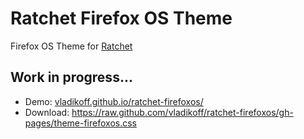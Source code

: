 # Ratchet Firefox OS Theme

Firefox OS Theme for [Ratchet](https://github.com/twbs/ratchet)

## Work in progress...

* Demo: [vladikoff.github.io/ratchet-firefoxos/](http://vladikoff.github.io/ratchet-firefoxos/)
* Download: https://raw.github.com/vladikoff/ratchet-firefoxos/gh-pages/theme-firefoxos.css
